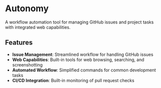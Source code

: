 # Autonomy

A workflow automation tool for managing GitHub issues and project tasks with integrated web capabilities.

## Features

- **Issue Management**: Streamlined workflow for handling GitHub issues
- **Web Capabilities**: Built-in tools for web browsing, searching, and screenshotting
- **Automated Workflow**: Simplified commands for common development tasks
- **CI/CD Integration**: Built-in monitoring of pull request checks
